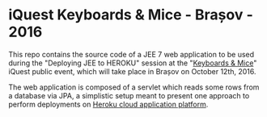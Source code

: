 # iQuest Keyboards & Mice - Brașov - 2016
This repo contains the source code of a JEE 7 web application to be used during the "Deploying JEE to HEROKU" session at the "[Keyboards & Mice](http://www.iquestgroup.com/en/event/keyboards-mice-brasov-2016/)" iQuest public event, which will take place in Brașov on October 12th, 2016.  

The web application is composed of a servlet which reads some rows from a database via JPA, a simplistic setup meant to present one approach to perform deployments on [Heroku cloud application platform](https://www.heroku.com/home).
